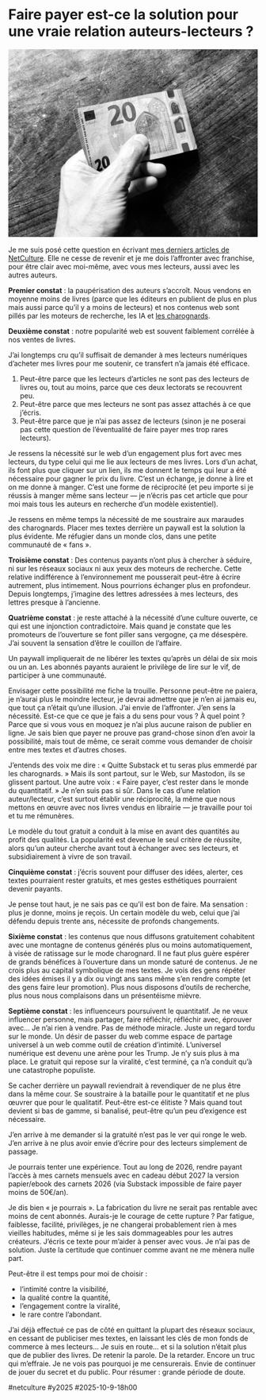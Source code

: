 # Faire payer est-ce la solution pour une vraie relation auteurs-lecteurs ?

![Payer ou non ?](_i/2025-10-09-170134.webp)

Je me suis posé cette question en écrivant [mes derniers articles de NetCulture](https://tcrouzet.com/tag/netculture/). Elle ne cesse de revenir et je me dois l’affronter avec franchise, pour être clair avec moi-même, avec vous mes lecteurs, aussi avec les autres auteurs.

**Premier constat** : la paupérisation des auteurs s’accroît. Nous vendons en moyenne moins de livres (parce que les éditeurs en publient de plus en plus mais aussi parce qu’il y a moins de lecteurs) et nos contenus web sont pillés par les moteurs de recherche, les IA et [les charognards](https://tcrouzet.com/2025/09/23/charognards-du-net/).

**Deuxième constat** : notre popularité web est souvent faiblement corrélée à nos ventes de livres.

J’ai longtemps cru qu’il suffisait de demander à mes lecteurs numériques d’acheter mes livres pour me soutenir, ce transfert n’a jamais été efficace.

1. Peut-être parce que les lecteurs d’articles ne sont pas des lecteurs de livres ou, tout au moins, parce que ces deux lectorats se recouvrent peu.
2. Peut-être parce que mes lecteurs ne sont pas assez attachés à ce que j’écris.
3. Peut-être parce que je n’ai pas assez de lecteurs (sinon je ne poserai pas cette question de l’éventualité de faire payer mes trop rares lecteurs).

Je ressens la nécessité sur le web d’un engagement plus fort avec mes lecteurs, du type celui qui me lie aux lecteurs de mes livres. Lors d’un achat, ils font plus que cliquer sur un lien, ils me donnent le temps qui leur a été nécessaire pour gagner le prix du livre. C’est un échange, je donne à lire et on me donne à manger. C’est une forme de réciprocité (et peu importe si je réussis à manger même sans lecteur — je n’écris pas cet article que pour moi mais tous les auteurs en recherche d’un modèle existentiel).

Je ressens en même temps la nécessité de me soustraire aux maraudes des charognards. Placer mes textes derrière un paywall est la solution la plus évidente. Me réfugier dans un monde clos, dans une petite communauté de « fans ».

**Troisième constat** : Des contenus payants n’ont plus à chercher à séduire, ni sur les réseaux sociaux ni aux yeux des moteurs de recherche. Cette relative indifférence à l’environnement me pousserait peut-être à écrire autrement, plus intimement. Nous pourrions échanger plus en profondeur. Depuis longtemps, j’imagine des lettres adressées à mes lecteurs, des lettres presque à l’ancienne.

**Quatrième constat** : je reste attaché à la nécessité d’une culture ouverte, ce qui est une injonction contradictoire. Mais quand je constate que les promoteurs de l’ouverture se font piller sans vergogne, ça me désespère. J’ai souvent la sensation d’être le couillon de l’affaire.

Un paywall impliquerait de ne libérer les textes qu’après un délai de six mois ou un an. Les abonnés payants auraient le privilège de lire sur le vif, de participer à une communauté.

Envisager cette possibilité me fiche la trouille. Personne peut-être ne paiera, je n’aurai plus le moindre lecteur, je devrai admettre que je n’en ai jamais eu, que tout ça n’était qu’une illusion. J’ai envie de l’affronter. J’en sens la nécessité. Est-ce que ce que je fais a du sens pour vous ? À quel point ? Parce que si vous vous en moquez je n’ai plus aucune raison de publier en ligne. Je sais bien que payer ne prouve pas grand-chose sinon d’en avoir la possibilité, mais tout de même, ce serait comme vous demander de choisir entre mes textes et d’autres choses.

J’entends des voix me dire : « Quitte Substack et tu seras plus emmerdé par les charognards. » Mais ils sont partout, sur le Web, sur Mastodon, ils se glissent partout. Une autre voix : « Faire payer, c’est rester dans le monde du quantitatif. » Je n’en suis pas si sûr. Dans le cas d’une relation auteur/lecteur, c’est surtout établir une réciprocité, la même que nous mettons en œuvre avec nos livres vendus en librairie — je travaille pour toi et tu me rémunères.

Le modèle du tout gratuit a conduit à la mise en avant des quantités au profit des qualités. La popularité est devenue le seul critère de réussite, alors qu’un auteur cherche avant tout à échanger avec ses lecteurs, et subsidiairement à vivre de son travail.

**Cinquième constat** : j’écris souvent pour diffuser des idées, alerter, ces textes pourraient rester gratuits, et mes gestes esthétiques pourraient devenir payants.

Je pense tout haut, je ne sais pas ce qu’il est bon de faire. Ma sensation : plus je donne, moins je reçois. Un certain modèle du web, celui que j’ai défendu depuis trente ans, nécessite de profonds changements.

**Sixième constat** : les contenus que nous diffusons gratuitement cohabitent avec une montagne de contenus générés plus ou moins automatiquement, à visée de ratissage sur le mode charognard. Il ne faut plus guère espérer de grands bénéfices à l’ouverture dans un monde saturé de contenus. Je ne crois plus au capital symbolique de mes textes. Je vois des gens répéter des idées émises il y a dix ou vingt ans sans même s’en rendre compte (et des gens faire leur promotion). Plus nous disposons d’outils de recherche, plus nous nous complaisons dans un présentéisme mièvre.

**Septième constat** : les influenceurs poursuivent le quantitatif. Je ne veux influencer personne, mais partager, faire réfléchir, réfléchir avec, éprouver avec… Je n’ai rien à vendre. Pas de méthode miracle. Juste un regard tordu sur le monde. Un désir de passer du web comme espace de partage universel à un web comme outil de création d’intimité. L’universel numérique est devenu une arène pour les Trump. Je n’y suis plus à ma place. Le gratuit qui repose sur la viralité, c’est terminé, ça n’a conduit qu’à une catastrophe populiste.

Se cacher derrière un paywall reviendrait à revendiquer de ne plus être dans la même cour. Se soustraire à la bataille pour le quantitatif et ne plus œuvrer que pour le qualitatif. Peut-être est-ce élitiste ? Mais quand tout devient si bas de gamme, si banalisé, peut-être qu’un peu d’exigence est nécessaire.

J’en arrive à me demander si la gratuité n’est pas le ver qui ronge le web. J’en arrive à ne plus avoir envie d’écrire pour des lecteurs simplement de passage.

Je pourrais tenter une expérience. Tout au long de 2026, rendre payant l’accès à mes carnets mensuels avec en cadeau début 2027 la version papier/ebook des carnets 2026 (via Substack impossible de faire payer moins de 50€/an).

Je dis bien « je pourrais ». La fabrication du livre ne serait pas rentable avec moins de cent abonnés. Aurais-je le courage de cette rupture ? Par fatigue, faiblesse, facilité, privilèges, je ne changerai probablement rien à mes vieilles habitudes, même si je les sais dommageables pour les autres créateurs. J’écris ce texte pour m’aider à penser avec vous. Je n’ai pas de solution. Juste la certitude que continuer comme avant ne me mènera nulle part.

Peut-être il est temps pour moi de choisir :

* l’intimité contre la visibilité,
* la qualité contre la quantité,
* l’engagement contre la viralité,
* le rare contre l’abondant.

J’ai déjà effectué ce pas de côté en quittant la plupart des réseaux sociaux, en cessant de publiciser mes textes, en laissant les clés de mon fonds de commerce à mes lecteurs… Je suis en route… et si la solution n’était plus que de publier des livres. De retenir la parole. De la retarder. Encore un truc qui m’effraie. Je ne vois pas pourquoi je me censurerais. Envie de continuer de jouer du secret et du public. Pour résumer : grande période de doute.

#netculture #y2025 #2025-10-9-18h00
